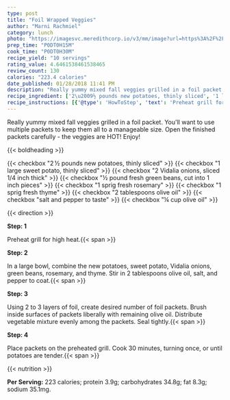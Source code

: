 ```yaml
---
type: post
title: "Foil Wrapped Veggies"
author: "Marni Rachmiel"
category: lunch
photo: "https://imagesvc.meredithcorp.io/v3/mm/image?url=https%3A%2F%2Fimages.media-allrecipes.com%2Fuserphotos%2F718964.jpg"
prep_time: "P0DT0H15M"
cook_time: "P0DT0H30M"
recipe_yield: "10 servings"
rating_value: 4.6461538461538465
review_count: 130
calories: "223.4 calories"
date_published: 01/28/2018 11:41 PM
description: "Really yummy mixed fall veggies grilled in a foil packet. You'll want to use multiple packets to keep them all to a manageable size. Open the finished packets carefully - the veggies are HOT! Enjoy!"
recipe_ingredient: ['2\u2009½ pounds new potatoes, thinly sliced', '1 large sweet potato, thinly sliced', '2 Vidalia onions, sliced 1/4 inch thick', '½ pound fresh green beans, cut into 1 inch pieces', '1 sprig fresh rosemary', '1 sprig fresh thyme', '2 tablespoons olive oil', 'salt and pepper to taste', '¼ cup olive oil']
recipe_instructions: [{'@type': 'HowToStep', 'text': 'Preheat grill for high heat.\n'}, {'@type': 'HowToStep', 'text': 'In a large bowl, combine the new potatoes, sweet potato, Vidalia onions, green beans, rosemary, and thyme. Stir in 2 tablespoons olive oil, salt, and pepper to coat.\n'}, {'@type': 'HowToStep', 'text': 'Using 2 to 3 layers of foil, create desired number of foil packets. Brush inside surfaces of packets liberally with remaining olive oil. Distribute vegetable mixture evenly among the packets. Seal tightly.\n'}, {'@type': 'HowToStep', 'text': 'Place packets on the preheated grill. Cook 30 minutes, turning once, or until potatoes are tender.\n'}]
---
```


Really yummy mixed fall veggies grilled in a foil packet. You'll want to use multiple packets to keep them all to a manageable size. Open the finished packets carefully - the veggies are HOT! Enjoy! 

{{< boldheading >}}

{{< checkbox "2 ½ pounds new potatoes, thinly sliced" >}}
{{< checkbox "1 large sweet potato, thinly sliced" >}}
{{< checkbox "2  Vidalia onions, sliced 1/4 inch thick" >}}
{{< checkbox "½ pound fresh green beans, cut into 1 inch pieces" >}}
{{< checkbox "1 sprig fresh rosemary" >}}
{{< checkbox "1 sprig fresh thyme" >}}
{{< checkbox "2 tablespoons olive oil" >}}
{{< checkbox "salt and pepper to taste" >}}
{{< checkbox "¼ cup olive oil" >}}


{{< direction >}}

**Step: 1**

Preheat grill for high heat.{{< span >}}

**Step: 2**

In a large bowl, combine the new potatoes, sweet potato, Vidalia onions, green beans, rosemary, and thyme. Stir in 2 tablespoons olive oil, salt, and pepper to coat.{{< span >}}

**Step: 3**

Using 2 to 3 layers of foil, create desired number of foil packets. Brush inside surfaces of packets liberally with remaining olive oil. Distribute vegetable mixture evenly among the packets. Seal tightly.{{< span >}}

**Step: 4**

Place packets on the preheated grill. Cook 30 minutes, turning once, or until potatoes are tender.{{< span >}}

{{< nutrition >}}

**Per Serving:** 223 calories; protein 3.9g; carbohydrates 34.8g; fat 8.3g; sodium 35.1mg.